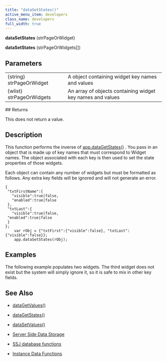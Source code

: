 ```yaml
---
title: "dataSetStates()"
active_menu_item: developers
class_name: developers
full_width: true
---
```



**dataSetStates** (strPageOrWidget)

**dataSetStates** (strPageOrWidgets[])

## Parameters

<table>
<tr>
<td width="186">
{string} strPageOrWidget

</td>
<td width="16">
</td>
<td width="678">
A object containing widget key names and values

</td>
</tr>
<tr>
<td width="186">
{wlist} strPageOrWidgets

</td>
<td width="16">
</td>
<td width="678">
An array of objects containing widget key names and values

</td>
</tr>
</table>
## Returns

This does not return a value.

## Description

This function performs the inverse of [app.dataGetStates()](datagetstates) . You pass in an object that is made up of key names that must correspond to Widget names. The object associated with each key is then used to set the state properties of those widgets.

Each object can contain any number of widgets but must be formatted as follows. Any extra key fields will be ignored and will not generate an error.

    {
     "txtFirstName":{
       "visible":true|false,
       "enabled":true|false
     },
     "txtLast":{
       "visible":true|false,
     "enabled":true|false
     }
    };
        var rObj = {"txtFirst":{"visible":false}, "txtLast":{"visible":false}};
        app.dataSetStates(rObj);
   

## Examples

The following example populates two widgets. The third widget does not exist but the system will simply ignore it, so it is safe to mix in other key fields.

## See Also

 - [dataGetValues()](datagetvalues)

 - [dataGetStates()](datagetstates)

 - [dataSetValues()](datasetvalues)

 - [Server Side Data Storage](../../../data-storage/server-side-data-storage/)

 - [SSJ database functions](../../../data-storage/server-side-data-storage/)

 - [Instance Data Functions](../instance-data-functions/)


